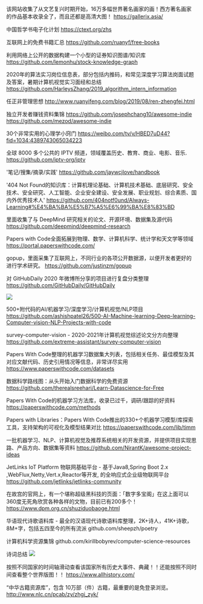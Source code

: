 该网站收集了从文艺复兴时期开始，16万多幅世界著名画家的画！西方著名画家的作品基本收录全了，而且还都是高清大图！ 
https://gallerix.asia/

中国哲学书电子化计划 
https://ctext.org/zhs

互联网上的免费书籍汇总
https://github.com/ruanyf/free-books

利用网络上公开的数据构建一个小型的证券知识图谱/知识库
https://github.com/lemonhu/stock-knowledge-graph

2020年的算法实习岗位信息表，部分包括内推码，和常见深度学习算法岗面试题及答案，暑期计算机视觉实习面经和总结
https://github.com/HarleysZhang/2019_algorithm_intern_information

任正非管理思想
http://www.ruanyifeng.com/blog/2019/08/ren-zhengfei.html

独立开发者赚钱资料集锦
https://github.com/josephchang10/awesome-indie https://github.com/mezod/awesome-indie

30个非常实用的心理学小窍门
https://weibo.com/tv/v/HBED7uD44?fid=1034:4389743065034223

全球 8000 多个公共的 IPTV 频道，领域覆盖历史、教育、商业、电影、音乐.
https://github.com/iptv-org/iptv

'笔记/搜集/摘录/实践'
https://github.com/jaywcjlove/handbook

'404 Not Found的知识库：计算机理论基础、计算机技术基础、底层研究、安全技术、安全研究、人工智能、企业安全建设、安全发展、职业规划、综合素质、国内外优秀技术人' 
https://github.com/404notf0und/Always-Learning#%E4%BA%BA%E5%B7%A5%E6%99%BA%E8%83%BD

里面收集了与 DeepMind 研究相关的论文、开源环境、数据集及源代码
https://github.com/deepmind/deepmind-research

Papers with Code全面拓展到物理、数学、计算机科学、统计学和天文学等领域
https://portal.paperswithcode.com/

gopup，里面采集了互联网上，不同行业的各项公开数据源，以便开发者更好的进行学术研究。
https://github.com/justinzm/gopup

对 GitHubDaily 2020 年微博所分享的项目进行复盘分类整理
https://github.com/GitHubDaily/GitHubDaily

![](https://arloseimg.oss-cn-hangzhou.aliyuncs.com/20200729104951.png)

500+附代码的AI/机器学习/深度学习/计算机视觉/NLP项目
https://github.com/ashishpatel26/500-AI-Machine-learning-Deep-learning-Computer-vision-NLP-Projects-with-code

survey-computer-vision - 2020-2021年计算机视觉综述论文分方向整理
https://github.com/extreme-assistant/survey-computer-vision

Papers With Code整理的机器学习数据集大列表，包括相关任务、最佳模型及其对应文献代码、历史引用情况等信息，非常详尽实用
https://www.paperswithcode.com/datasets

数据科学路线图：从头开始入门数据科学的免费资源
https://github.com/therealsreehari/Learn-Datascience-for-Free

Papers With Code的机器学习方法库，收录已过千，调研/跟踪的好资料
https://paperswithcode.com/methods

Papers with Libraries：Papers With Code推出的330+个机器学习模型/库探索工具，支持架构的可视化及模型结果对比
https://paperswithcode.com/lib/timm

一批机器学习、NLP、计算机视觉及推荐系统相关的开发资源，并提供项目实现思路、产品方向、数据集等资料 
https://github.com/NirantK/awesome-project-ideas

JetLinks IoT Platform 物联网基础平台 - 基于Java8,Spring Boot 2.x ,WebFlux,Netty,Vert.x,Reactor等开发, 的全响应式企业级物联网平台
https://github.com/jetlinks/jetlinks-community

在故宫的官网上，有一个堪称超级黑科技的页面：「数字多宝阁」在这上面可以360度无死角欣赏各种各样的文物，目前已有200多个！ 
https://www.dpm.org.cn/shuziduobaoge.html​​​​

华语现代诗歌语料库 - 最全的汉语现代诗歌语料库整理，2K+诗人，41K+诗歌，8M+字，包括五四至今的所有流派
github.com/sheepzh/poetry

计算机科学资源集锦
github.com/kirillbobyrev/computer-science-resources

诗词总结
![](https://arloseimg.oss-cn-hangzhou.aliyuncs.com/20211020112458.png)

按照不同国家的时间轴滑动查看该国家所有历史大事件、典藏！！还能按照不同时间查看整个世界版图！！
https://www.allhistory.com/

 “中华古籍资源库”，包含 10万部（件）古籍，最重要的是免登录浏览。
 http://www.nlc.cn/pcab/zy/zhgj_zyk/